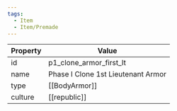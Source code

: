 ```yaml
---
tags:
  - Item
  - Item/Premade
---
```


| Property | Value                              |
| -------- | ---------------------------------- |
| id       | p1_clone_armor_first_lt            |
| name     | Phase I Clone 1st Lieutenant Armor |
| type     | [[BodyArmor]]                      |
| culture  | [[republic]]              |



